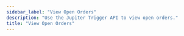```yaml
---
sidebar_label: "View Open Orders"
description: "Use the Jupiter Trigger API to view open orders."
title: "View Open Orders"
---
```


<head>
    <title>View Open Orders</title>
    <meta name="twitter:card" content="summary" />
</head>
